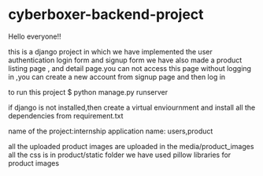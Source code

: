 # cyberboxer-backend-project

Hello everyone!!


this is a django project in which we have implemented the user authentication login form and signup form
we have also made a product listing page , and detail page.you can not access this page without logging in ,you can create a new account from signup page and then log in  


to run this project 
	$ python manage.py runserver

if django is not installed,then create a virtual enviournment and install all the dependencies from requirement.txt





name of the project:internship
application name: users,product


all the uploaded product images are uploaded in the media/product_images 
all the css is in product/static folder 
we have used pillow libraries for product images




